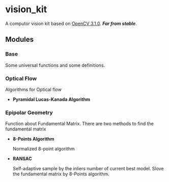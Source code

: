 # vision_kit

A computor vision kit based on [OpenCV 3.1.0](https://github.com/opencv/opencv/tree/3.1.0). ***Far from stable***.



## Modules

### **Base**
  Some universal functions and some definitions.

### **Optical Flow**
  Algorithms for Optical flow

* **Pyramidal  Lucas-Kanada Algorithm**

### **Epipolar Geometry**
  Function about Fundamental Matrix. There are two methods to find the fundamental matrix
* **8-Points Algorithm**

  Normalized 8-point algorithm 

* **RANSAC**

  Self-adaptive sample by the inliers number of current best model.  Slove the fundamental matrix by 8-Points algorithm.